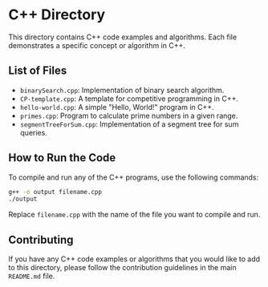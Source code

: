 # C++ Directory

This directory contains C++ code examples and algorithms. Each file demonstrates a specific concept or algorithm in C++.

## List of Files

- `binarySearch.cpp`: Implementation of binary search algorithm.
- `CP-template.cpp`: A template for competitive programming in C++.
- `hello-world.cpp`: A simple "Hello, World!" program in C++.
- `primes.cpp`: Program to calculate prime numbers in a given range.
- `segmentTreeForSum.cpp`: Implementation of a segment tree for sum queries.

## How to Run the Code

To compile and run any of the C++ programs, use the following commands:

```bash
g++ -o output filename.cpp
./output
```

Replace `filename.cpp` with the name of the file you want to compile and run.

## Contributing

If you have any C++ code examples or algorithms that you would like to add to this directory, please follow the contribution guidelines in the main `README.md` file.
